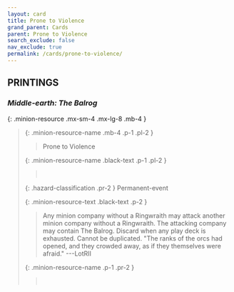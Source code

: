 ```yaml
---
layout: card
title: Prone to Violence
grand_parent: Cards
parent: Prone to Violence
search_exclude: false
nav_exclude: true
permalink: /cards/prone-to-violence/
---
```


## PRINTINGS


### _Middle-earth: The Balrog_

{: .minion-resource .mx-sm-4 .mx-lg-8 .mb-4 }
> {: .minion-resource-name .mb-4 .p-1 .pl-2 }
> > <div class="hazard-mp"></div>
> > <div class="card-name">Prone to Violence</div>
>
> {: .minion-resource-name .black-text .p-1 .pl-2 }
> > &nbsp;
>
> {: .hazard-classification .pr-2 }
> Permanent-event
>
> {: .minion-resource-text .black-text .p-2 }
> > Any minion company without a Ringwraith may attack another minion company without a Ringwraith. The attacking company may contain The Balrog. Discard when any play deck is exhausted. Cannot be duplicated.   "The ranks of the orcs had opened, and they crowded away, as if they themselves were afraid." ---LotRII 
> 
> {: .minion-resource-name .p-1 .pr-2 }
> > <div class="card-shield"></div>
> > <div class="card-corruption-white">&nbsp;</div>
